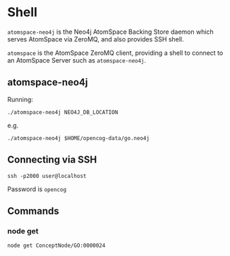# Shell

`atomspace-neo4j` is the Neo4j AtomSpace Backing Store daemon which serves AtomSpace via ZeroMQ, and also provides SSH shell.

`atomspace` is the AtomSpace ZeroMQ client, providing a shell to connect to an AtomSpace Server such as `atomspace-neo4j`.

## atomspace-neo4j

Running:

    ./atomspace-neo4j NEO4J_DB_LOCATION
    
e.g. 

    ./atomspace-neo4j $HOME/opencog-data/go.neo4j

## Connecting via SSH

    ssh -p2000 user@localhost
    
Password is `opencog`

## Commands

### node get

    node get ConceptNode/GO:0000024
